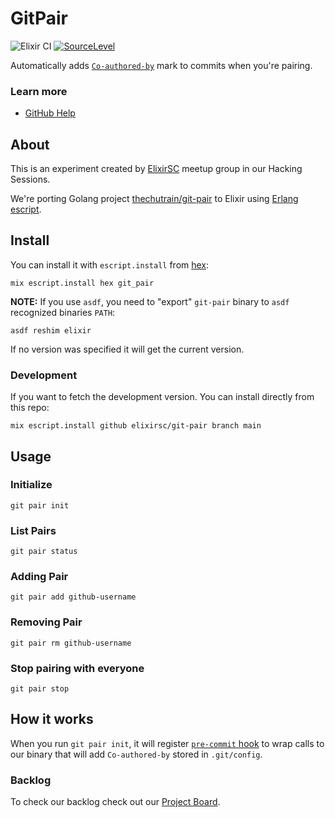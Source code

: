 # GitPair

![Elixir CI](https://github.com/elixirsc/git-pair/workflows/Elixir%20CI/badge.svg) [![SourceLevel](https://app.sourcelevel.io/github/elixirsc/git-pair.svg)](https://app.sourcelevel.io/github/elixirsc/git-pair)

Automatically adds [`Co-authored-by`](https://git.wiki.kernel.org/index.php/CommitMessageConventions) mark to commits when you're pairing.

### Learn more

-   [GitHub Help](https://help.github.com/en/github/committing-changes-to-your-project/creating-a-commit-with-multiple-authors)

## About

This is an experiment created by [ElixirSC](https://www.meetup.com/elixirsc/) meetup group in our Hacking Sessions.

We're porting Golang project [thechutrain/git-pair](https://github.com/thechutrain/git-pair) to Elixir using [Erlang escript](http://erlang.org/doc/man/escript.html).

## Install

You can install it with `escript.install` from [hex](https://hex.pm/packages/git_pair):

```
mix escript.install hex git_pair
```

**NOTE:** If you use `asdf`, you need to "export" `git-pair` binary to `asdf` recognized binaries `PATH`:

```
asdf reshim elixir
```

If no version was specified it will get the current version.

### Development

If you want to fetch the development version. You can install directly from this repo:

```
mix escript.install github elixirsc/git-pair branch main
```

## Usage

### Initialize

```
git pair init
```

### List Pairs

```
git pair status
```

### Adding Pair

```
git pair add github-username
```

### Removing Pair

```
git pair rm github-username
```

### Stop pairing with everyone

```
git pair stop
```

## How it works

When you run `git pair init`, it will register [`pre-commit` hook](https://github.com/git/git/blob/master/templates/hooks--pre-commit.sample) to wrap calls to our binary that will add `Co-authored-by` stored in `.git/config`.

### Backlog

To check our backlog check out our [Project Board](https://github.com/elixirsc/git-pair/projects/1).
